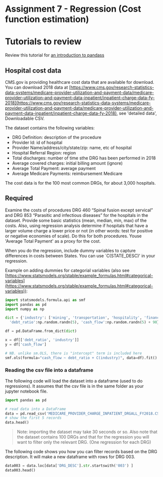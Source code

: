 # Assignment 7 - Regression (Cost function estimation)

# Tutorials to review

Review this tutorial for [an introduction to pandass](https://www.learndatasci.com/tutorials/python-pandas-tutorial-complete-introduction-for-beginners/)

## Hospital cost data

CMS.gov is providing healthcare cost data that are available for download. You can download 2018 data at [https://www.cms.gov/research-statistics-data-systems/medicare-provider-utilization-and-payment-data/medicare-provider-utilization-and-payment-data-inpatient/inpatient-charge-data-fy-2018](https://www.cms.gov/research-statistics-data-systems/medicare-provider-utilization-and-payment-data/medicare-provider-utilization-and-payment-data-inpatient/inpatient-charge-data-fy-2018), see 'detailed data', Downloadable CSV.

The dataset contains the following variables:
- DRG Definition: description of the procedure
- Provider Id: id of hospital
- Provider Name/address/city/state/zip: name, etc of hospital
- Hospital Referral Region: region
- Total discharges: number of time sthe DRG has been performed in 2018
- Average covered charges: initial billing amount (ignore)
- Average Total Payment: average payment
- Average Medicare Payments: reimbursement Medicare

The cost data is for the 100 most common DRGs, for about 3,000 hospitals.

## Required

Examine the costs of procedures DRG 460 “Spinal fusion except servical” and DRG 853 “Parasitic and infectious diseases” for the hospitals in the dataset. Provide some basic statistics (mean, median, min, max) of the costs. Also, using regression analysis determine if hospitals that have a larger volume charge a lower price or not (in other words: test for positive or negative economies of scale). Do this for both procedures. Youse 'Average Total Payment' as a proxy for the cost.

When you do the regression, include dummy variables to capture differences in costs between States. You can use `C(STATE_DESC)' in your regression. 

Example on adding dummies for categorial variables (also see [https://www.statsmodels.org/stable/example_formulas.html#categorical-variables](https://www.statsmodels.org/stable/example_formulas.html#categorical-variables)):

```python
import statsmodels.formula.api as smf
import pandas as pd
import numpy as np

dict = {'industry': ['mining', 'transportation', 'hospitality', 'finance', 'entertainment'],
  'debt_ratio':np.random.randn(5), 'cash_flow':np.random.randn(5) + 90} 

df = pd.DataFrame.from_dict(dict)

x = df[['debt_ratio', 'industry']]
y = df['cash_flow']

# NB. unlike sm.OLS, there is "intercept" term is included here
smf.ols(formula="cash_flow ~ debt_ratio + C(industry)", data=df).fit()
```

### Reading the csv file into a dataframe

The following code will load the dataset into a dataframe (used to do regressions). It assumes that the csv file is in the same folder as your jupyter notebook file.

```python
import pandas as pd

# read data into a DataFrame
data = pd.read_csv('MEDICARE_PROVIDER_CHARGE_INPATIENT_DRGALL_FY2018.CSV')
# show the first 5 records
data.head()
```

> Note: importing the dataset may take 30 seconds or so. Also note that the dataset contains 100 DRGs and that for the regression you will want to filter only the relevant DRG. (One regression for each DRG)

The following code shows you how you can filter records based on the DRG description. It will make a new dataframe with rows for DRG 003.

```python
data003 = data.loc[data['DRG_DESC'].str.startswith('003') ]
data003.head()
```

